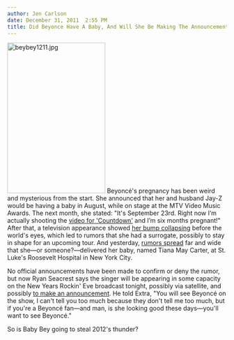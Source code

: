 ```yaml
---
author: Jen Carlson
date: December 31, 2011  2:55 PM
title: Did Beyonce Have A Baby, And Will She Be Making The Announcement Tonight?
---
```


<p><span class="mt-enclosure mt-enclosure-image" style="display: inline;"> <img alt="beybey1211.jpg" src="https://web.archive.org/web/20120122213850im_/http://gothamist.com/attachments/arts_jen/beybey1211.jpg" width="225" height="345" class="image-right"> </span>Beyonc&#xE9;&apos;s pregnancy has been weird and mysterious from the start. She announced that her and husband Jay-Z would be having a baby in August, while on stage at the MTV Video Music Awards. The next month, she stated: &quot;It&apos;s September 23rd. Right now I&#x2019;m actually shooting the <a href="https://web.archive.org/web/20120122213850/http://gothamist.com/2011/10/07/video_have_you_heard_beyonces_new_v.php">video for &apos;Countdown&apos;</a> and I&#x2019;m six months pregnant!&quot; After that, a television appearance showed <a href="https://web.archive.org/web/20120122213850/http://gothamist.com/2011/10/12/beyonce_responds_to_stupid_fake_bab.php">her bump collapsing</a> before the world&apos;s eyes, which led to rumors that she had a surrogate, possibly to stay in shape for an upcoming tour. And yesterday, <a href="https://web.archive.org/web/20120122213850/http://www.dailymail.co.uk/tvshowbiz/article-2080344/Beyonce-baby-Singer-gives-birth-Tiana-May-Carter-Internet-rumour-overdrive.html#ixzz1i8VO8jwH">rumors spread</a> far and wide that she&#x2014;or someone?&#x2014;delivered her baby, named Tiana May Carter, at St. Luke&apos;s Roosevelt Hospital in New York City.</p>

<p>No official announcements have been made to confirm or deny the rumor, but now Ryan Seacrest says the singer will be appearing in some capacity on the New Years Rockin&apos; Eve broadcast tonight, possibly via satellite, and possibly <a href="https://web.archive.org/web/20120122213850/http://www.blackbookmag.com/tv/will-beyonce-make-a-big-announcement-on-new-year-s-rockin-eve-1.43652">to make an announcement</a>. He told Extra, &quot;You will see Beyonc&#xE9; on the show, I can&apos;t tell you too much because they don&apos;t tell me too much, but if you&apos;re a Beyonc&#xE9; fan&#x2014;and man, is she looking good these days&#x2014;you&apos;ll want to see Beyonc&#xE9;.&quot;</p>

<p>So is Baby Bey going to steal 2012&apos;s thunder?</p>